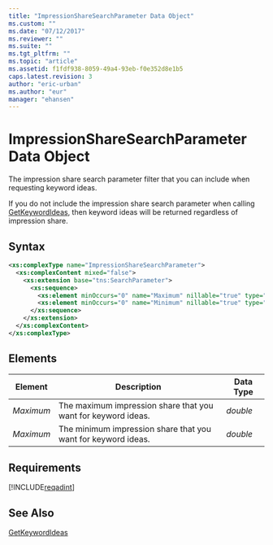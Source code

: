 ```yaml
---
title: "ImpressionShareSearchParameter Data Object"
ms.custom: ""
ms.date: "07/12/2017"
ms.reviewer: ""
ms.suite: ""
ms.tgt_pltfrm: ""
ms.topic: "article"
ms.assetid: f1fdf938-8059-49a4-93eb-f0e352d8e1b5
caps.latest.revision: 3
author: "eric-urban"
ms.author: "eur"
manager: "ehansen"
---
```

# ImpressionShareSearchParameter Data Object
The impression share search parameter filter that you can include when requesting keyword ideas.

If you do not include the impression share search parameter when calling [GetKeywordIdeas](../adinsight-api/getkeywordideas-service-operation.md), then keyword ideas will be returned regardless of impression share.

## Syntax

```xml
<xs:complexType name="ImpressionShareSearchParameter">
  <xs:complexContent mixed="false">
    <xs:extension base="tns:SearchParameter">
      <xs:sequence>
        <xs:element minOccurs="0" name="Maximum" nillable="true" type="xs:double"/>
        <xs:element minOccurs="0" name="Minimum" nillable="true" type="xs:double"/>
      </xs:sequence>
    </xs:extension>
  </xs:complexContent>
</xs:complexType>
```

## <a name="Elements"></a>Elements

|Element|Description|Data Type|
|-----------|---------------|-------------|
|*Maximum*|The maximum impression share that you want for keyword ideas.|*double*|
|*Maximum*|The minimum impression share that you want for keyword ideas.|*double*|

## Requirements
[!INCLUDE[reqadint](../adinsight-api/includes/reqadint.md)]
## See Also
[GetKeywordIdeas](../adinsight-api/getkeywordideas-service-operation.md)  
